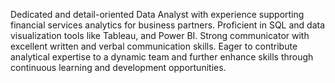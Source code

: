 Dedicated and detail-oriented Data Analyst with experience supporting financial services analytics for business partners.
Proficient in SQL and data visualization tools like Tableau, and Power BI. Strong communicator with excellent written and verbal
communication skills. Eager to contribute analytical expertise to a dynamic team and further enhance skills through continuous
learning and development opportunities.

